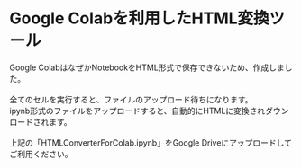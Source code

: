 # Google Colabを利用したHTML変換ツール

Google ColabはなぜかNotebookをHTML形式で保存できないため、作成しました。<br>
<br>
全てのセルを実行すると、ファイルのアップロード待ちになります。<br>
ipynb形式のファイルをアップロードすると、自動的にHTMLに変換されダウンロードされます。<br>
<br>
上記の「HTMLConverterForColab.ipynb」をGoogle Driveにアップロードしてご利用ください。<br>